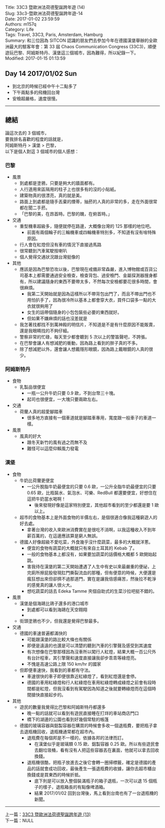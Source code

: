 Title: 33C3 暨歐洲法荷德聖誕跨年遊 (14)  
Slug: 33c3-暨歐洲法荷德聖誕跨年遊-14  
Date: 2017-01-02 23:59:59  
Authors: m157q  
Category: Life  
Tags: Travel, 33C3, Paris, Amsterdam, Hamburg  
Summary: 和三位因為 SITCON 認識的朋友們去參加今年在德國漢堡舉辦的全歐洲最大的駭客年會：第 33 屆 Chaos Communication Congress (33C3)，順便遊玩巴黎、阿姆斯特丹、漢堡這三個城市，因為難得，所以紀錄一下。  
Modified: 2017-01-15 01:13:59  
  
  
## Day 14 2017/01/02 Sun  
  
+ 到北京的時候已經中午十二點多了  
+ 下午兩點多的飛機回台灣  
+ 安檢超嚴格，速度很慢。  
  
---  
  
## 總結  
  
論這次去的 3 個城市，  
要我排名喜歡的程度的話就是，  
阿姆斯特丹 > 漢堡 > 巴黎，  
以下是個人對這 3 個城市的個人感想：  
  
### 巴黎  
  
+ 風景  
    + 到處都是塗鴉，只要是夠大的牆面都有。  
    + 人行道用來區隔用的柱子上也很多有的沒的小貼紙。  
    + 建築物真的很漂亮，真的就是美。  
    + 路面上到處都是隨手丟棄的煙蒂，抽菸的人真的非常的多，走在外面很常都在聞二手菸。  
    + 「巴黎的美，在昂首時。巴黎的醜，在俯首時。」  
+ 交通  
    + 重型機車超級多，隨便就停在路邊，大概像台灣的 125 那樣的地位吧。  
        + 前面有兩個輪子的三輪機車或四輪機車特別多，不知道有沒有啥特殊原因。  
    + 行人會在紅燈但沒有車的情況下直接過馬路  
    + 很常聽到汽車駕駛按喇叭  
    + 個人覺得交通狀況跟台灣挺像的  
+ 其他  
    + 應該是因為巴黎恐攻以後，巴黎現在戒備非常森嚴，進入博物館或百貨公司基本上都需要通過安全檢查，檢查背包、過安檢門、金屬探測器搜身都有，所以建議隨身的東西不要帶太多，不然每次安檢都要花很多時間，會很麻煩。  
        + 我第二天開始就是因為這樣所以不帶背包出門了，而且不帶出門也不用怕扒手了，因為很冷所以基本上都會穿大衣，買件口袋多一點的大衣就很夠用了  
        + 女生的話帶個隨身的小包包裝些必要的東西就好。  
        + 但如果不嫌麻煩的話也沒差就是  
    + 我怎著找都找不到萬神殿的明信片，不知道是不是有什麼原因不能販賣，還是我眼睛找的不夠仔細。  
    + 警察非常的忙碌，每天至少都會聽到 5 次以上的警笛聲吧，不誇張。  
    + 在巴黎會讓人有想減肥的衝動，因為路上看到的胖子真的不多。  
    + 除了想減肥以外，還會讓人想戴隱形眼鏡，因為路上戴眼鏡的人真的很少。  
  
### 阿姆斯特丹  
  
+ 食物  
    + 乳製品很便宜  
        + 一瓶一公升牛奶只要 0.9 歐，不到台幣三十塊。  
        + 起司也很便宜，一大塊只要兩歐左右。  
+ 交通  
    + 荷蘭人真的超愛腳踏車  
        + 很多地方直接有一個車道就是腳踏車專用，寬度跟一般車子的車道一樣。  
+ 風景  
    + 風真的好大  
        + 跟冬天新竹的風有過之而無不及  
        + 難怪可以這麼仰賴風力發電  
  
### 漢堡  
  
+ 食物  
    + 牛奶比荷蘭更便宜  
        + 一公升脫脂牛奶最便宜的只要 0.6 歐，一公升全脂牛奶最便宜的只要 0.65 歐，比瓶裝水、氣泡水、可樂、RedBull 都還要便宜，好想住在這把牛奶當水喝啊！  
            + 後來發現好像是這家特別便宜，其他超市看到的至少都還是要 1 歐以上。  
    + 超市的食物基本上是外面食物的半價左右，是個很適合像我這種窮遊人的好去處。  
        + 拿著台灣的收入來歐洲消費實在是很吃不消啊，以我這種收入不到年薪百萬的，在這邊應該算是窮人無誤。  
    + 德國人好像超級不愛吃菜，外食幾乎沒什麼蔬菜，最多的大概就洋蔥。  
        + 便宜的食物有蔬菜的大概就只有來自土耳其的 Kebab 了。  
        + 一般的食物基本上都沒有，如果要加蔬菜的話價格大概都 5 歐開始起跳。  
        + 害我待在漢堡的第二天開始遭遇了人生中有史以來最嚴重的便祕，上完廁所擦屁股發現肛門撕裂流血的那種，但有便意的時候，大便還是瘋狂想出來但卻擠不過那道門，實在是讓我倍感痛苦，然後拉不乾淨的感覺真的讓人很火大。  
        + 想吃蔬菜的話去 Edeka Tamme 夾個自助式的生菜沙拉吧挺不錯的。  
+ 風景  
    + 漢堡是個海鷗比鴿子還多的港口城市  
        + 到處都可以看到海鷗在天空翱翔  
        +  
    + 街頭塗鴉也不少，但我還是覺得巴黎最多。  
+ 交通  
    + 德國的車速普遍都滿快的  
        + 可能跟漢堡的路比較大條也有關係  
        + 即便是遠遠的也還是可以清楚的聽到汽車的引擎聲及感受到其速度  
        + 有次想像在巴黎那樣因為沒車所以闖行人紅燈，結果大概一百公尺外有台計程車，其引擎聲和速度直接讓我卻步乖乖等綠燈亮。  
        + 不愧是高速公路上限 150 km/hr 的國家  
    + 但即便車速快，我看到的車都有守法。  
        + 車速很快的車子即便很靠近紅綠燈了，看到紅燈還是會停。  
        + 德國的車用紅綠燈和行人紅綠燈在車用紅綠燈轉成綠燈之前會有段時間都是紅燈，但我沒看到有駕駛因為知道之後就要轉綠燈而在這個時間搶快直接起步的。  
+ 其他  
    + 遊民的數量我覺得比巴黎和阿姆斯特丹都還多  
        + 晚一點的話就可以看到有遊民直接睡在打烊的車站商店門口  
        + 橋下的湖邊的公園也看到好幾個常駐的帳篷  
    + 德國的玻璃容器與鋁製容器在購買的時候會多收一個退瓶費，要把瓶子拿去退瓶機回收，退瓶機通常都在超市內。  
        + 退瓶費在每個邦是不一樣的，依據各邦的法律而訂。  
            + 在漢堡似乎是玻璃類 0.15 歐、鋁製容器 0.25 歐。所以有些遊民會去翻垃圾桶，看有沒有人把這些容器丟在裏面，他就可以拿去回收換錢。  
        + 退瓶機很酷，把瓶子放進去之後它會轉一圈掃標籤，確定是德國的產品的話就會成功回收，最後產生一張退瓶費的收據，讓你去超市櫃台換錢或是買東西的時候折抵。  
            + 底下則是可以放入整個裝滿瓶子的箱子退瓶，一次可以退 15 個瓶子的樣子，退瓶箱長的有點像啤酒箱。  
            + 結果 2017/01/02 回到台灣後，馬上看到台南也有了一台退瓶機的新聞。  
  
---  
  
上一篇：[33C3 暨歐洲法荷德聖誕跨年遊 (13)](/posts/2017/01/01/33c3-暨歐洲法荷德聖誕跨年遊-13)  
下一篇：NULL  
